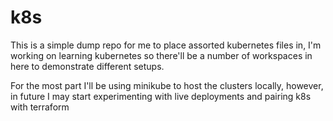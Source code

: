 # k8s
This is a simple dump repo for me to place assorted kubernetes files in, I'm working on learning kubernetes so there'll be a number of workspaces in here to demonstrate different setups.

For the most part I'll be using minikube to host the clusters locally, however, in future I may start experimenting with live deployments and pairing k8s with terraform
